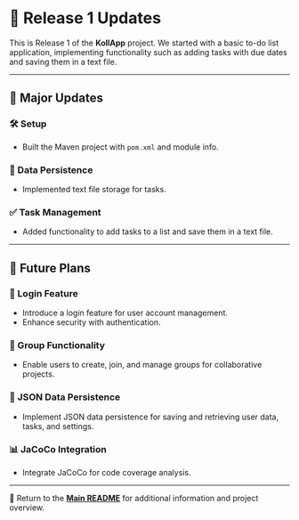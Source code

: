 # 🚀 Release 1 Updates

This is Release 1 of the **KollApp** project. We started with a basic to-do list application, implementing functionality such as adding tasks with due dates and saving them in a text file.

---

## 🌟 Major Updates

### 🛠️ Setup

- Built the Maven project with `pom.xml` and module info.

### 📂 Data Persistence

- Implemented text file storage for tasks.

### ✅ Task Management

- Added functionality to add tasks to a list and save them in a text file.

---

## 🔮 Future Plans

### 🔐 Login Feature

- Introduce a login feature for user account management.
- Enhance security with authentication.

### 👥 Group Functionality

- Enable users to create, join, and manage groups for collaborative projects.

### 📂 JSON Data Persistence

- Implement JSON data persistence for saving and retrieving user data, tasks, and settings.

### 📊 JaCoCo Integration

- Integrate JaCoCo for code coverage analysis.

---

📖 Return to the **[Main README](../../readme.md)** for additional information and project overview.
